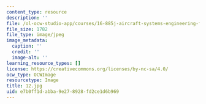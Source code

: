 ```yaml
---
content_type: resource
description: ''
file: /ol-ocw-studio-app/courses/16-885j-aircraft-systems-engineering-fall-2005/e7b0ff1dabba9e278928fd2ce1d6b969_12.jpg
file_size: 1782
file_type: image/jpeg
image_metadata:
  caption: ''
  credit: ''
  image-alt: ''
learning_resource_types: []
license: https://creativecommons.org/licenses/by-nc-sa/4.0/
ocw_type: OCWImage
resourcetype: Image
title: 12.jpg
uid: e7b0ff1d-abba-9e27-8928-fd2ce1d6b969
---
```

